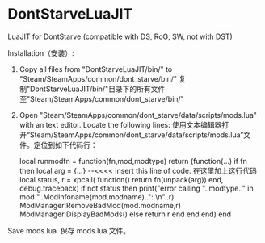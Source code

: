 # DontStarveLuaJIT
LuaJIT for DontStarve (compatible with DS, RoG, SW, not with DST)

Installation（安装）:

1. Copy all files from "DontStarveLuaJIT/bin/" to "Steam/SteamApps/common/dont_starve/bin/"
复制"DontStarveLuaJIT/bin/"目录下的所有文件至"Steam/SteamApps/common/dont_starve/bin/"
2. Open "Steam/SteamApps/common/dont_starve/data/scripts/mods.lua" with an text editor. Locate the following lines:
使用文本编辑器打开“Steam/SteamApps/common/dont_starve/data/scripts/mods.lua”文件。定位到如下代码行：

	local runmodfn = function(fn,mod,modtype)
		return (function(...)
			if fn then
				local arg = {...} --<<<< insert this line of code. 在这里加上这行代码
				local status, r = xpcall( function() return fn(unpack(arg)) end, debug.traceback)
				if not status then
					print("error calling "..modtype.." in mod "..ModInfoname(mod.modname)..": \n"..r)
					ModManager:RemoveBadMod(mod.modname,r)
					ModManager:DisplayBadMods()
				else
					return r
				end
			end
		end)
	end

Save mods.lua. 
保存 mods.lua 文件。